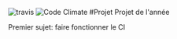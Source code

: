 ![travis](https://travis-ci.org/cfall/projet_LPA2.svg?branch=master)
![Code Climate](https://codeclimate.com/github/cfall/projet_LPA2/badges/gpa.svg)
#Projet
Projet de l'année 

Premier sujet: faire fonctionner le CI 